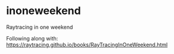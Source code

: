 # inoneweekend
Raytracing in one weekend

Following along with: https://raytracing.github.io/books/RayTracingInOneWeekend.html

